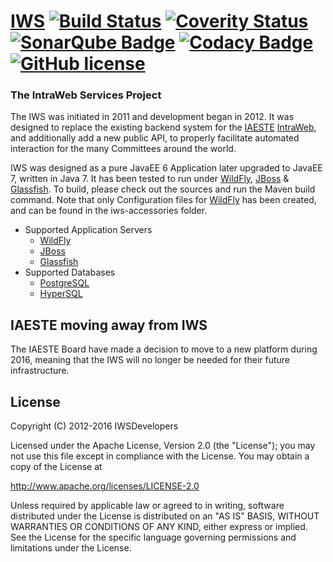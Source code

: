 # [IWS](http://iwsdevelopers.github.io/iws/) [![Build Status](https://travis-ci.org/IWSDevelopers/iws.png)](https://travis-ci.org/IWSDevelopers/iws) [![Coverity Status](https://scan.coverity.com/projects/8602/badge.svg)](https://scan.coverity.com/projects/iws) [![SonarQube Badge](https://sonarqube.com/api/badges/gate?key=net.iaeste.iws:iws)](https://sonarqube.com/dashboard/index/net.iaeste.iws:iws) [![Codacy Badge](https://api.codacy.com/project/badge/grade/f333d50ceac6407286b1fb610b390dc1)](https://www.codacy.com/app/IWSDevelopers/iws) [![GitHub license](https://img.shields.io/badge/license-Apache%20License%202.0-blue.svg?style=flat)](http://www.apache.org/licenses/LICENSE-2.0)

### The IntraWeb Services Project

The IWS was initiated in 2011 and development began in 2012. It was designed
to replace the existing backend system for the [IAESTE](http://www.iaeste.org/) [IntraWeb](https://www.iaeste.net/), and additionally
add a new public API, to properly facilitate automated interaction for the many
Committees around the world.

IWS was designed as a pure JavaEE 6 Application later upgraded to JavaEE 7,
written in Java 7. It has been tested to run under [WildFly](http://wildfly.org/), [JBoss](http://www.redhat.com/en/technologies/jboss-middleware) & [Glassfish](https://glassfish.java.net/). To build,
please check out the sources and run the Maven build command. Note that only
Configuration files for [WildFly](http://wildfly.org/) has been created, and can be found in the
iws-accessories folder.

* Supported Application Servers
  * [WildFly](http://wildfly.org/)
  * [JBoss](http://www.redhat.com/en/technologies/jboss-middleware)
  * [Glassfish](https://glassfish.java.net/)
* Supported Databases
  * [PostgreSQL](http://www.postgresql.org/)
  * [HyperSQL](http://hsqldb.org/)

## IAESTE moving away from IWS
The IAESTE Board have made a decision to move to a new platform during 2016,
meaning that the IWS will no longer be needed for their future infrastructure.

## License
Copyright (C) 2012-2016 IWSDevelopers

Licensed under the Apache License, Version 2.0 (the "License");
you may not use this file except in compliance with the License.
You may obtain a copy of the License at

http://www.apache.org/licenses/LICENSE-2.0

Unless required by applicable law or agreed to in writing, software
distributed under the License is distributed on an "AS IS" BASIS,
WITHOUT WARRANTIES OR CONDITIONS OF ANY KIND, either express or implied.
See the License for the specific language governing permissions and
limitations under the License.
